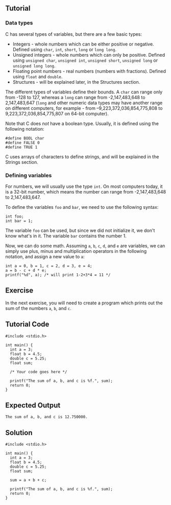 Tutorial
--------

### Data types

C has several types of variables, but there are a few basic types:

* Integers - whole numbers which can be either positive or negative. Defined using `char`, `int`, `short`, `long` or `long long`.
* Unsigned integers - whole numbers which can only be positive. Defined using `unsigned char`, `unsigned int`, `unsigned short`, `unsigned long` or `unsigned long long`.
* Floating point numbers - real numbers (numbers with fractions). Defined using `float` and `double`.
* Structures - will be explained later, in the Structures section.

The different types of variables define their bounds. A `char` can range only from -128 to 127, whereas a `long` can range from -2,147,483,648 to 2,147,483,647 (`long` and other numeric data types may have another range on different computers, for example - from –9,223,372,036,854,775,808 to 9,223,372,036,854,775,807 on 64-bit computer).

Note that C does _not_ have a boolean type. Usually, it is defined using the following notation:

    #define BOOL char
    #define FALSE 0
    #define TRUE 1

C uses arrays of characters to define strings, and will be explained in the Strings section.

### Defining variables

For numbers, we will usually use the type `int`. On most computers today, it is a 32-bit number, which means the number can range from -2,147,483,648 to 2,147,483,647.

To define the variables `foo` and `bar`, we need to use the following syntax:

    int foo;
    int bar = 1;

The variable `foo` can be used, but since we did not initialize it, we don't know what's in it. The variable `bar` contains the number 1.

Now, we can do some math. Assuming `a`, `b`, `c`, `d`, and `e` are variables, we can simply use plus, minus and multiplication operators
in the following notation, and assign a new value to `a`:

    int a = 0, b = 1, c = 2, d = 3, e = 4;
    a = b - c + d * e;
    printf("%d", a); /* will print 1-2+3*4 = 11 */

Exercise
--------

In the next exercise, you will need to create a program which prints out the sum of the numbers `a`, `b`, and `c`.

Tutorial Code
-------------

    #include <stdio.h>

    int main() {
      int a = 3;
      float b = 4.5;
      double c = 5.25;
      float sum;

      /* Your code goes here */

      printf("The sum of a, b, and c is %f.", sum);
      return 0;
    }

Expected Output
---------------
    The sum of a, b, and c is 12.750000.

Solution
--------
    #include <stdio.h>

    int main() {
      int a = 3;
      float b = 4.5;
      double c = 5.25;
      float sum;

      sum = a + b + c;

      printf("The sum of a, b, and c is %f.", sum);
      return 0;
    }
